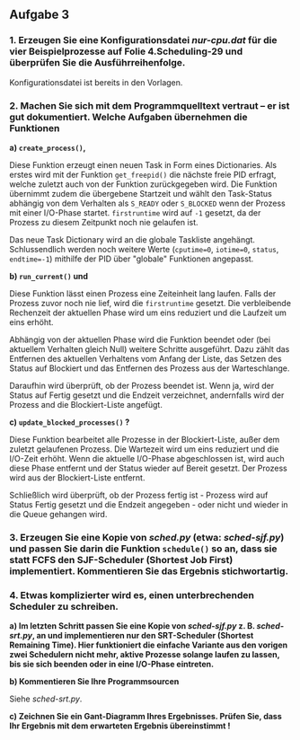 ## Aufgabe 3

### 1. Erzeugen Sie eine Konfigurationsdatei _nur-cpu.dat_ für die vier Beispielprozesse auf Folie 4.Scheduling-29 und überprüfen Sie die Ausführreihenfolge.

Konfigurationsdatei ist bereits in den Vorlagen.

### 2. Machen Sie sich mit dem Programmquelltext vertraut – er ist gut dokumentiert. Welche Aufgaben übernehmen die Funktionen

**a) `create_process()`,**

Diese Funktion erzeugt einen neuen Task in Form eines Dictionaries. Als erstes wird mit der Funktion `get_freepid()` die nächste freie PID erfragt, welche zuletzt auch von der Funktion zurückgegeben wird. Die Funktion übernimmt zudem die übergebene Startzeit und wählt den Task-Status abhängig von dem Verhalten als `S_READY` oder `S_BLOCKED` wenn der Prozess mit einer I/O-Phase startet. `firstruntime` wird auf `-1` gesetzt, da der Prozess zu diesem Zeitpunkt noch nie gelaufen ist.

Das neue Task Dictionary wird an die globale Taskliste angehängt. Schlussendlich werden noch weitere Werte (`cputime=0`, `iotime=0`, `status`, `endtime=-1`) mithilfe der PID über "globale" Funktionen angepasst.

**b) `run_current()` und**

Diese Funktion lässt einen Prozess eine Zeiteinheit lang laufen. Falls der Prozess zuvor noch nie lief, wird die `firstruntime` gesetzt. Die verbleibende Rechenzeit der aktuellen Phase wird um eins reduziert und die Laufzeit um eins erhöht.

Abhängig von der aktuellen Phase wird die Funktion beendet oder (bei aktuellem Verhalten gleich Null) weitere Schritte ausgeführt. Dazu zählt das Entfernen des aktuellen Verhaltens vom Anfang der Liste, das Setzen des Status auf Blockiert und das Entfernen des Prozess aus der Warteschlange.

Daraufhin wird überprüft, ob der Prozess beendet ist. Wenn ja, wird der Status auf Fertig gesetzt und die Endzeit verzeichnet, andernfalls wird der Prozess and die Blockiert-Liste angefügt.

**c) `update_blocked_processes()` ?**

Diese Funktion bearbeitet alle Prozesse in der Blockiert-Liste, außer dem zuletzt gelaufenen Prozess. Die Wartezeit wird um eins reduziert und die I/O-Zeit erhöht. Wenn die aktuelle I/O-Phase abgeschlossen ist, wird auch diese Phase entfernt und der Status wieder auf Bereit gesetzt. Der Prozess wird aus der Blockiert-Liste entfernt.

Schließlich wird überprüft, ob der Prozess fertig ist - Prozess wird auf Status Fertig gesetzt und die Endzeit angegeben - oder nicht und wieder in die Queue gehangen wird.

### 3. Erzeugen Sie eine Kopie von _sched.py_ (etwa: _sched-sjf.py_) und passen Sie darin die Funktion `schedule()` so an, dass sie statt FCFS den SJF-Scheduler (Shortest Job First)  implementiert. Kommentieren Sie das Ergebnis stichwortartig.

### 4. Etwas komplizierter wird es, einen unterbrechenden Scheduler zu schreiben.

**a) Im letzten Schritt passen Sie eine Kopie von _sched-sjf.py_ z. B. _sched-srt.py_, an und implementieren nur den SRT-Scheduler (Shortest Remaining Time). Hier funktioniert die einfache Variante aus den vorigen zwei Schedulern nicht mehr, aktive Prozesse solange laufen zu lassen, bis sie sich beenden oder in eine I/O-Phase eintreten.**

**b) Kommentieren Sie Ihre Programmsourcen**

Siehe _sched-srt.py_.

**c) Zeichnen Sie ein Gant-Diagramm Ihres Ergebnisses. Prüfen Sie, dass Ihr Ergebnis mit dem erwarteten Ergebnis übereinstimmt !**